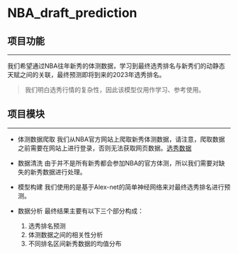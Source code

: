 # NBA_draft_prediction

## 项目功能
--------------------
我们希望通过NBA往年新秀的体测数据，学习到最终选秀排名与新秀们的动静态天赋之间的关联，最终预测即将到来的2023年选秀排名。
> 我们明白选秀行情的复杂性，因此该模型仅用作学习、参考使用。

## 项目模块
----------------------
* 体测数据爬取
我们从NBA官方网站上爬取新秀体测数据，请注意，爬取数据之前需要在网站上进行登录，否则无法获取网页数据。[选秀数据](https://www.nba.com/stats/draft/combine-anthro)

* 数据清洗
由于并不是所有新秀都会参加NBA的官方体测，所以我们需要对缺失的新秀数据进行处理。

* 模型构建
我们使用的是基于Alex-net的简单神经网络来对最终选秀排名进行预测。

* 数据分析
最终结果主要有以下三个部分构成：
   1. 选秀排名预测
   2. 体测数据之间的相关性分析
   3. 不同排名区间新秀数据的均值分布